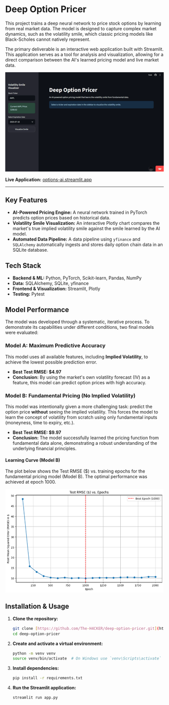 # Deep Option Pricer

This project trains a deep neural network to price stock options by learning from real market data. The model is designed to capture complex market dynamics, such as the volatility smile, which classic pricing models like Black-Scholes cannot natively represent.

The primary deliverable is an interactive web application built with Streamlit. This application serves as a tool for analysis and visualization, allowing for a direct comparison between the AI's learned pricing model and live market data.

![App Demo](assets/app_demo.gif)

**Live Application:** [options-ai.streamlit.app](https://options-ai.streamlit.app)

---

## Key Features

* **AI-Powered Pricing Engine:** A neural network trained in PyTorch predicts option prices based on historical data.
* **Volatility Smile Visualization:** An interactive Plotly chart compares the market's true implied volatility smile against the smile learned by the AI model.
* **Automated Data Pipeline:** A data pipeline using `yfinance` and `SQLAlchemy` automatically ingests and stores daily option chain data in an SQLite database.

## Tech Stack

* **Backend & ML:** Python, PyTorch, Scikit-learn, Pandas, NumPy
* **Data:** SQLAlchemy, SQLite, yfinance
* **Frontend & Visualization:** Streamlit, Plotly
* **Testing:** Pytest

## Model Performance

The model was developed through a systematic, iterative process. To demonstrate its capabilities under different conditions, two final models were evaluated:

### Model A: Maximum Predictive Accuracy

This model uses all available features, including **Implied Volatility**, to achieve the lowest possible prediction error.

* **Best Test RMSE: $4.97**
* **Conclusion:** By using the market's own volatility forecast (IV) as a feature, this model can predict option prices with high accuracy.

### Model B: Fundamental Pricing (No Implied Volatility)

This model was intentionally given a more challenging task: predict the option price **without** seeing the implied volatility. This forces the model to learn the concept of volatility from scratch using only fundamental inputs (moneyness, time to expiry, etc.).

* **Best Test RMSE: $9.97**
* **Conclusion:** The model successfully learned the pricing function from fundamental data alone, demonstrating a robust understanding of the underlying financial principles.

#### Learning Curve (Model B)

The plot below shows the Test RMSE ($) vs. training epochs for the fundamental pricing model (Model B). The optimal performance was achieved at epoch 1000.

![Final Model Learning Curve](assets/final_learning_curve.png)

## Installation & Usage

1. **Clone the repository:**

    ```bash
    git clone [https://github.com/The-H4CKER/deep-option-pricer.git](https://github.com/The-H4CKER/deep-option-pricer.git)
    cd deep-option-pricer
    ```

2. **Create and activate a virtual environment:**

    ```bash
    python -m venv venv
    source venv/bin/activate  # On Windows use `venv\Scripts\activate`
    ```

3. **Install dependencies:**

    ```bash
    pip install -r requirements.txt
    ```

4. **Run the Streamlit application:**

    ```bash
    streamlit run app.py
    ```
